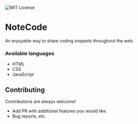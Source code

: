 ![MIT License](https://img.shields.io/badge/License-MIT-green.svg)

# NoteCode

An enjoyable way to share coding snippets throughout the web.

### Available languages

- HTML
- CSS
- JavaScript

## Contributing

Contributions are always welcome!

- Add PR with additional features you would like.
- Bug reports, etc.
